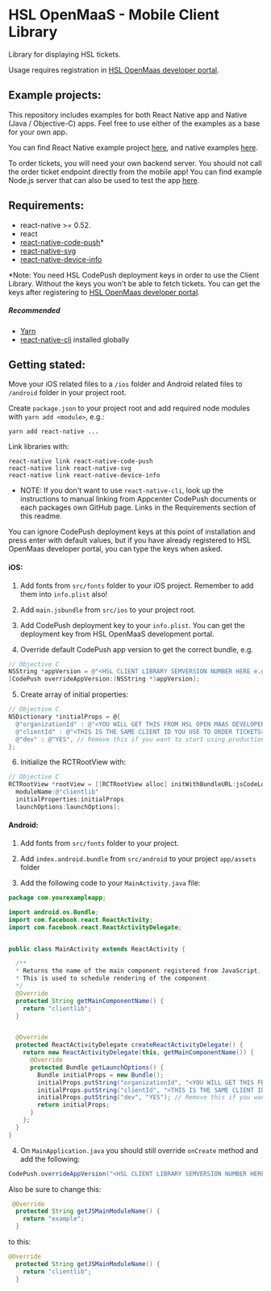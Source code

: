 # HSL OpenMaaS - Mobile Client Library

Library for displaying HSL tickets.

Usage requires registration in [HSL OpenMaas developer portal](https://sales-api.hsl.fi/portal).

## Example projects:

This repository includes examples for both React Native app and Native (Java / Objective-C) apps. Feel free to use either of the examples as a base for your own app.

You can find React Native example project [here](./example/react-native), and native examples [here](./example/native).

To order tickets, you will need your own backend server. You should not call the order ticket endpoint directly from the mobile app! You can find example Node.js server that can also be used to test the app [here](./example/server).

## Requirements:
  - react-native >= 0.52.
  - react
  - [react-native-code-push](https://docs.microsoft.com/en-us/appcenter/distribution/codepush/react-native#getting-started)*
  - [react-native-svg](https://github.com/react-native-community/react-native-svg)
  - [react-native-device-info](https://github.com/rebeccahughes/react-native-device-info)

*Note: You need HSL CodePush deployment keys in order to use the Client Library. Without the keys you won't be able to fetch tickets. You can get the keys after registering to [HSL OpenMaas developer portal](https://sales-api.hsl.fi/portal).

  ##### Recommended
  - [Yarn](https://yarnpkg.com/lang/en/)
  - [react-native-cli](https://www.npmjs.com/package/react-native-cli) installed globally

## Getting stated:

Move your iOS related files to a `/ios` folder and Android related files to `/android` folder in your project root.

Create `package.json` to your project root and add required node modules with `yarn add <module>`, e.g.:
```
yarn add react-native ...
``` 

Link libraries with:
```
react-native link react-native-code-push
react-native link react-native-svg
react-native link react-native-device-info
```
* NOTE: If you don't want to use `react-native-cli`, look up the instructions to manual linking from Appcenter CodePush documents or each packages own GitHub page. Links in the Requirements section of this readme.

You can ignore CodePush deployment keys at this point of installation and press enter with default values, but if you have already registered to HSL OpenMaas developer portal, you can type the keys when asked.

#### iOS:
  1. Add fonts from `src/fonts` folder to your iOS project. Remember to add them into `info.plist` also!

  2. Add `main.jsbundle` from `src/ios` to your project root.

  3. Add CodePush deployment key to your `info.plist`. You can get the deployment key from HSL OpenMaaS development portal.

  4. Override default CodePush app version to get the correct bundle, e.g.
  ```objectivec
  // Objective C
  NSString *appVersion = @"<HSL CLIENT LIBRARY SEMVERSION NUMBER HERE e.g. 1.1.0>";
  [CodePush overrideAppVersion:(NSString *)appVersion];
  ```

  5. Create array of initial properties:
  ```objectivec
  // Objective C
  NSDictionary *initialProps = @{
    @"organizationId" : @"<YOU WILL GET THIS FROM HSL OPEN MAAS DEVELOPER PORTAL AFTER REGISTERING>",
    @"clientId" : @"<THIS IS THE SAME CLIENT ID YOU USE TO ORDER TICKETS>",
    @"dev" : @"YES", // Remove this if you want to start using production api
  };
  ```

  6. Initialize the RCTRootView with:
  ```objectivec
  // Objective C
  RCTRootView *rootView = [[RCTRootView alloc] initWithBundleURL:jsCodeLocation
    moduleName:@"clientlib"
    initialProperties:initialProps
    launchOptions:launchOptions];
  ```

#### Android:
  1. Add fonts from `src/fonts` folder to your project.

  2. Add `index.android.bundle` from `src/android` to your project `app/assets` folder

  3. Add the following code to your `MainActivity.java` file:
  ```java
  package com.yourexampleapp;

  import android.os.Bundle;
  import com.facebook.react.ReactActivity;
  import com.facebook.react.ReactActivityDelegate;


  public class MainActivity extends ReactActivity {

    /**
    * Returns the name of the main component registered from JavaScript.
    * This is used to schedule rendering of the component.
    */
    @Override
    protected String getMainComponentName() {
      return "clientlib";
    }


    @Override
    protected ReactActivityDelegate createReactActivityDelegate() {
      return new ReactActivityDelegate(this, getMainComponentName()) {
        @Override
        protected Bundle getLaunchOptions() {
          Bundle initialProps = new Bundle();
          initialProps.putString("organizationId", "<YOU WILL GET THIS FROM HSL OPEN MAAS DEVELOPER PORTAL AFTER REGISTERING>");
          initialProps.putString("clientId", "<THIS IS THE SAME CLIENT ID YOU USE TO ORDER TICKETS>");
          initialProps.putString("dev", "YES"); // Remove this if you want to start using production api
          return initialProps;
        }
      };
    }
  }
  ```

  4. On `MainApplication.java` you should still override `onCreate` method and add the following:
  ```java
  CodePush.overrideAppVersion("<HSL CLIENT LIBRARY SEMVERSION NUMBER HERE e.g. 1.0.0>");
  ```

  Also be sure to change this:
  ```java
   @Override
    protected String getJSMainModuleName() {
      return "example";
    }
  ```
  to this:
  ```java
  @Override
    protected String getJSMainModuleName() {
      return "clientlib";
    }
  ```
